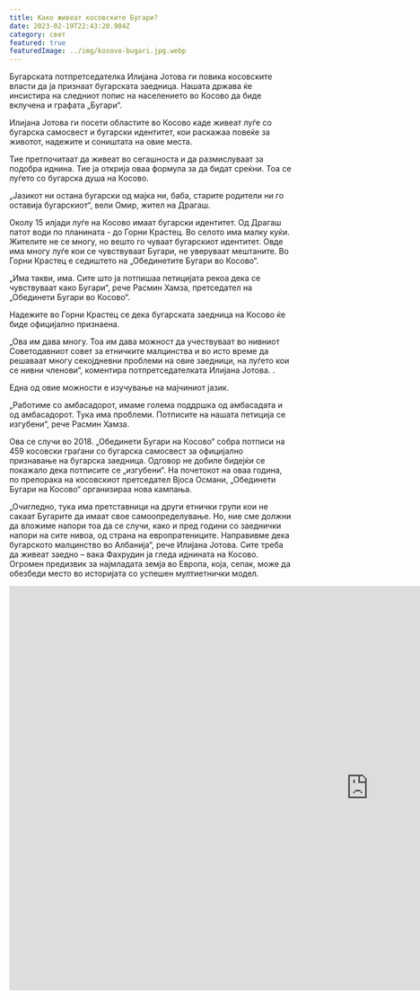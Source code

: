 ```yaml
---
title: Како живеат косовските Бугари?
date: 2023-02-19T22:43:20.904Z
category: свет
featured: true
featuredImage: ../img/kosovo-bugari.jpg.webp
---
```


Бугарската потпретседателка Илијана Јотова ги повика косовските власти да ја признаат бугарската заедница. Нашата држава ќе инсистира на следниот попис на населението во Косово да биде вклучена и графата „Бугари“.

Илијана Јотова ги посети областите во Косово каде живеат луѓе со бугарска самосвест и бугарски идентитет, кои раскажаа повеќе за животот, надежите и соништата на овие места.

Тие претпочитаат да живеат во сегашноста и да размислуваат за подобра иднина. Тие ја открија оваа формула за да бидат среќни. Тоа се луѓето со бугарска душа на Косово.

„Јазикот ни остана бугарски од мајка ни, баба, старите родители ни го оставија бугарскиот“, вели Омир, жител на Драгаш.

Околу 15 илјади луѓе на Косово имаат бугарски идентитет. Од Драгаш патот води по планината - до Горни Крастец. Во селото има малку куќи. Жителите не се многу, но вешто го чуваат бугарскиот идентитет. Овде има многу луѓе кои се чувствуваат Бугари, не уверуваат мештаните. Во Горни Крастец е седиштето на „Обединетите Бугари во Косово“.

„Има такви, има. Сите што ја потпишаа петицијата рекоа дека се чувствуваат како Бугари“, рече Расмин Хамза, претседател на „Обединети Бугари во Косово“.

Надежите во Горни Крастец се дека бугарската заедница на Косово ќе биде официјално признаена.

„Ова им дава многу. Тоа им дава можност да учествуваат во нивниот Советодавниот совет за етничките малцинства и во исто време да решаваат многу секојдневни проблеми на овие заедници, на луѓето кои се нивни членови“, коментира потпретседателката Илијана Јотова. .

Една од овие можности е изучување на мајчиниот јазик.

„Работиме со амбасадорот, имаме голема поддршка од амбасадата и од амбасадорот. Тука има проблеми. Потписите на нашата петиција се изгубени“, рече Расмин Хамза.

Ова се случи во 2018. „Обединети Бугари на Косово“ собра потписи на 459 косовски граѓани со бугарска самосвест за официјално признавање на бугарска заедница. Одговор не добиле бидејќи се покажало дека потписите се „изгубени“. На почетокот на оваа година, по препорака на косовскиот претседател Вјоса Османи, „Обединети Бугари на Косово“ организираа нова кампања.

„Очигледно, тука има претставници на други етнички групи кои не сакаат Бугарите да имаат свое самоопределување. Но, ние сме должни да вложиме напори тоа да се случи, како и пред години со заеднички напори на сите нивоа, од страна на европратениците. Направивме дека бугарското малцинство во Албанија“, рече Илијана Јотова.
Сите треба да живеат заедно – вака Фахрудин ја гледа иднината на Косово. Огромен предизвик за најмладата земја во Европа, која, сепак, може да обезбеди место во историјата со успешен мултиетнички модел.

<iframe width="1280" height="720" src="https://bntnews.bg/f/video/o/1224/88a1f7d5cc9db9249be55bec010d3a25.mp4" frameborder="0" allow="accelerometer; autoplay; clipboard-write; encrypted-media; gyroscope; picture-in-picture; web-share" allowfullscreen></iframe>
